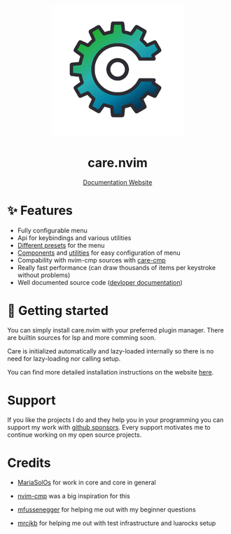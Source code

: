 <div align="center">

<img src="res/care.svg" width=300>

# care.nvim

[Documentation Website](https://max397574.github.io/care.nvim/)

</div>

# ✨ Features

-   Fully configurable menu
-   Api for keybindings and various utilities
-   [Different presets](https://max397574.github.io/care.nvim/presets) for the
    menu
-   [Components](https://max397574.github.io/care.nvim/preset_components) and
    [utilities](https://max397574.github.io/care.nvim/preset_utils) for easy
    configuration of menu
-   Compability with nvim-cmp sources with
    [care-cmp](https://github.com/max397574/care-cmp)
-   Really fast performance (can draw thousands of items per keystroke without
    problems)
-   Well documented source code
    ([devloper documentation](https://max397574.github.io/care.nvim/dev/))

# 🚀 Getting started

You can simply install care.nvim with your preferred plugin manager. There are
builtin sources for lsp and more comming soon.

Care is initialized automatically and lazy-loaded internally so there is no need
for lazy-loading nor calling setup.

You can find more detailed installation instructions on the website
[here](https://max397574.github.io/care.nvim/getting_started).

# Support

If you like the projects I do and they help you in your programming you can
support my work with [github sponsors](https://github.com/sponsors/max397574).
Every support motivates me to continue working on my open source projects.

# Credits

-   [MariaSolOs](https://github.com/MariaSolOs) for work in core and core in
    general

-   [nvim-cmp](https://github.com/hrsh7th/nvim-cmp) was a big inspiration for
    this

-   [mfussenegger](https://github.com/mfussenegger) for helping me out with my
    beginner questions

-   [mrcjkb](https://github.com/mrcjkb) for helping me out with test
    infrastructure and luarocks setup
